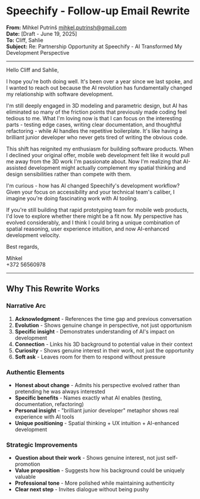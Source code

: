 # Speechify - Follow-up Email Rewrite

**From:** Mihkel Putrinš <mihkel.putrinsh@gmail.com>  
**Date:** [Draft - June 19, 2025]  
**To:** Cliff, Sahlie  
**Subject:** Re: Partnership Opportunity at Speechify - AI Transformed My Development Perspective  

---

Hello Cliff and Sahlie,

I hope you're both doing well. It's been over a year since we last spoke, and I wanted to reach out because the AI revolution has fundamentally changed my relationship with software development.

I'm still deeply engaged in 3D modeling and parametric design, but AI has eliminated so many of the friction points that previously made coding feel tedious to me. What I'm loving now is that I can focus on the interesting parts - testing edge cases, writing clear documentation, and thoughtful refactoring - while AI handles the repetitive boilerplate. It's like having a brilliant junior developer who never gets tired of writing the obvious code.

This shift has reignited my enthusiasm for building software products. When I declined your original offer, mobile web development felt like it would pull me away from the 3D work I'm passionate about. Now I'm realizing that AI-assisted development might actually complement my spatial thinking and design sensibilities rather than compete with them.

I'm curious - how has AI changed Speechify's development workflow? Given your focus on accessibility and your technical team's caliber, I imagine you're doing fascinating work with AI tooling.

If you're still building that rapid prototyping team for mobile web products, I'd love to explore whether there might be a fit now. My perspective has evolved considerably, and I think I could bring a unique combination of spatial reasoning, user experience intuition, and now AI-enhanced development velocity.

Best regards,

Mihkel  
+372 56560978

---

## Why This Rewrite Works

### Narrative Arc

1. **Acknowledgment** - References the time gap and previous conversation
2. **Evolution** - Shows genuine change in perspective, not just opportunism  
3. **Specific insight** - Demonstrates understanding of AI's impact on development
4. **Connection** - Links his 3D background to potential value in their context
5. **Curiosity** - Shows genuine interest in their work, not just the opportunity
6. **Soft ask** - Leaves room for them to respond without pressure

### Authentic Elements

- **Honest about change** - Admits his perspective evolved rather than pretending he was always interested
- **Specific benefits** - Names exactly what AI enables (testing, documentation, refactoring)
- **Personal insight** - "brilliant junior developer" metaphor shows real experience with AI tools
- **Unique positioning** - Spatial thinking + UX intuition + AI-enhanced development

### Strategic Improvements

- **Question about their work** - Shows genuine interest, not just self-promotion
- **Value proposition** - Suggests how his background could be uniquely valuable
- **Professional tone** - More polished while maintaining authenticity
- **Clear next step** - Invites dialogue without being pushy
